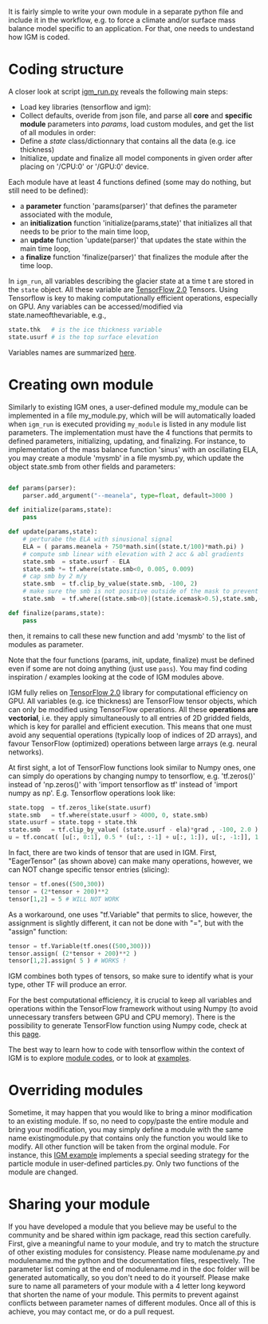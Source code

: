 It is fairly simple to write your own module in a separate python file and include it in the workflow, e.g. to force a climate and/or surface mass balance model specific to an application. For that, one needs to undestand how IGM is coded.

# Coding structure

A closer look at script [igm_run.py](https://github.com/jouvetg/igm/tree/main/igm/igm_run.py) reveals the following main steps:

- Load key libraries (tensorflow and igm):
- Collect defaults, overide from json file, and parse all **core** and **specific module** parameters into _params_, load custom modules, and get the list of all modules in order:
- Define a _state_ class/dictionnary that contains all the data (e.g. ice thickness)
- Initialize, update and finalize all model components in given order after placing on '/CPU:0' or '/GPU:0' device.

Each module have at least 4 functions defined (some may do nothing, but still need to be defined): 

- a **parameter** function 'params(parser)' that defines the parameter associated with the module, 
- an **initialization** function 'initialize(params,state)' that initializes all that needs to be prior to the main time loop, 
- an **update** function 'update(parser)' that updates the state within the main time loop, 
- a **finalize** function 'finalize(parser)' that finalizes the module after the time loop.

In `igm_run`, all variables describing the glacier state at a time t are stored in the `state` object. All these variable are [TensorFlow 2.0](https://www.tensorflow.org/) Tensors. Using Tensorflow is key to making computationally efficient operations, especially on GPU. Any variables can be accessed/modified via state.nameofthevariable, e.g.,
 ```python
state.thk   # is the ice thickness variable
state.usurf # is the top surface elevation
```
Variables names are summarized [here](https://github.com/jouvetg/igm/wiki/5.-Variables).

# Creating own module

Similarly to existing IGM ones, a user-defined module my_module can be implemented in a file my_module.py, which will be will automatically loaded when `igm_run` is executed providing `my_module` is listed in any module list parameters. The implementation must have the 4 functions that permits to defined parameters, initializing, updating, and finalizing. For instance, to implementation of the mass balance function 'sinus' with an oscillating ELA, you may create a module 'mysmb' in a file mysmb.py, which update the object state.smb from other fields and parameters:

```python 

def params(parser):  
    parser.add_argument("--meanela", type=float, default=3000 )

def initialize(params,state):
    pass

def update(params,state):
    # perturabe the ELA with sinusional signal 
    ELA = ( params.meanela + 750*math.sin((state.t/100)*math.pi) )
    # compute smb linear with elevation with 2 acc & abl gradients
    state.smb  = state.usurf - ELA
    state.smb *= tf.where(state.smb<0, 0.005, 0.009)
    # cap smb by 2 m/y 
    state.smb  = tf.clip_by_value(state.smb, -100, 2)
    # make sure the smb is not positive outside of the mask to prevent overflow
    state.smb  = tf.where((state.smb<0)|(state.icemask>0.5),state.smb,-10)

def finalize(params,state):
    pass
```
then, it remains to call these new function and add 'mysmb' to the list of modules as parameter.

Note that the four functions (params, init, update, finalize) must be defined even if some are not doing anything (just use `pass`). You may find coding inspiration / examples looking at the code of IGM modules above.

IGM fully relies on [TensorFlow 2.0](https://www.tensorflow.org/) library for computational efficiency on GPU. All variables (e.g. ice thickness) are TensorFlow tensor objects, which can only be modified using TensorFlow operations. All these **operations are vectorial**, i.e. they apply simultaneously to all entries of 2D gridded fields, which is key for parallel and efficient execution. This means that one must avoid any sequential operations (typically loop of indices of 2D arrays), and favour TensorFlow (optimized) operations between large arrays (e.g. neural networks). 

At first sight, a lot of TensorFlow functions look similar to Numpy ones, one can simply do operations by changing numpy to tensorflow, e.g. 'tf.zeros()' instead of 'np.zeros()' with 'import tensorflow as tf' instead of 'import numpy as np'. E.g. Tensorflow operations look like:
```python
state.topg  = tf.zeros_like(state.usurf)                                  # define Variable Tensor
state.smb   = tf.where(state.usurf > 4000, 0, state.smb)                   # Imposes zero mass balance above 4000 m asl.
state.usurf = state.topg + state.thk                                       # Update surface topography with new ice thickness
state.smb   = tf.clip_by_value( (state.usurf - ela)*grad , -100, 2.0 )     # Define linear smb wrt z, with capping value
u = tf.concat( [u[:, 0:1], 0.5 * (u[:, :-1] + u[:, 1:]), u[:, -1:]], 1 )   # work on straggered grid
```
In fact, there are two kinds of tensor that are used in IGM. First, "EagerTensor" (as shown above) can make many operations, however, we can NOT change specific tensor entries (slicing):
```python
tensor = tf.ones((500,300))  
tensor = (2*tensor + 200)**2
tensor[1,2] = 5 # WILL NOT WORK
```
As a workaround, one uses "tf.Variable" that permits to slice, however, the assignment is slightly different, it can not be done with "=", but with the "assign" function:
```python
tensor = tf.Variable(tf.ones((500,300)))
tensor.assign( (2*tensor + 200)**2 )
tensor[1,2].assign( 5 ) # WORKS !
```
IGM combines both types of tensors, so make sure to identify what is your type, other TF will produce an error.


For the best computational efficiency, it is crucial to keep all variables and operations within the TensorFlow framework without using Numpy (to avoid unnecessary transfers between GPU and CPU memory). There is the possibility to generate TensorFlow function using Numpy code, check at this [page](https://www.tensorflow.org/guide/tf_numpy).

The best way to learn how to code with tensorflow within the context of IGM is to explore [module codes](https://github.com/jouvetg/igm/tree/main/igm/modules), or to look at [examples](https://github.com/jouvetg/igm/tree/main/examples).

# Overriding modules

Sometime, it may happen that you would like to bring a minor modification to an existing module. If so, no need to copy/paste the entire module and bring your modification, you may simply define a module with the same name existingmodule.py that contains only the function you would like to modify. All other function will be taken from the orginal module. For instance, this [IGM example](https://github.com/jouvetg/igm/tree/main/examples/aletsch-1880-2100) implements a special seeding strategy for the particle module in user-defined particles.py. Only two functions of the module are changed.

# Sharing your module

If you have developed a module that you believe may be useful to the community and be shared within igm package, read this section carefully. First, give a meaningful name to your module, and try to match the structure of other existing modules for consistency. Please name modulename.py and modulename.md the python and the documentation files, respectively. The parameter list coming at the end of modulename.md in the doc folder will be generated automatically, so you don't need to do it yourself. Please make sure to name all parameters of your module with a 4 letter long keyword that shorten the name of your module. This permits to prevent against conflicts between parameter names of different modules. Once all of this is achieve, you may contact me, or do a pull request.







 
